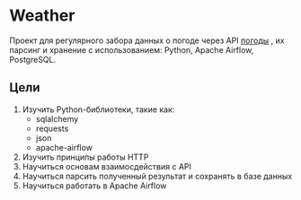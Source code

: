 # Weather
Проект для регулярного забора данных о погоде через API [погоды](https://www.weatherapi.com/)
, их парсинг и хранение с использованием: Python, Apache Airflow, PostgreSQL.

## Цели
1. Изучить Python-библиотеки, такие как:    
    - sqlalchemy
    - requests
    - json
    - apache-airflow
1. Изучить принципы работы HTTP
2. Научиться основам взаимосдействия с API
3. Научиться парсить полученный результат и сохранять в базе данных
4. Научиться работать в Apache Airflow